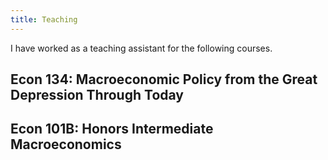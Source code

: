 ```yaml
---
title: Teaching
---
```


I have worked as a teaching assistant for the following courses.

## Econ 134: Macroeconomic Policy from the Great Depression Through Today
## Econ 101B: Honors Intermediate Macroeconomics
